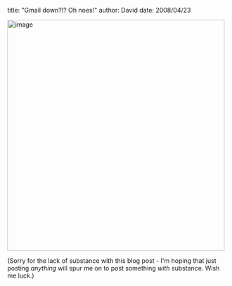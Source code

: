 
title: "Gmail down?!? Oh noes!"
author: David
date: 2008/04/23

<p><a href="http://www.mohundro.com/blog/content/binary/WindowsLiveWriter/GmaildownOhnoes_8004/image_2.png"><img style="border-right: 0px; border-top: 0px; border-left: 0px; border-bottom: 0px" height="527" alt="image" src="http://www.mohundro.com/blog/content/binary/WindowsLiveWriter/GmaildownOhnoes_8004/image_thumb.png" width="494" border="0"></a> </p> <p>(Sorry for the lack of substance with this blog post - I'm hoping that just posting <em>anything</em> will spur me on to post something <em>with</em> substance. Wish me luck.)</p>
